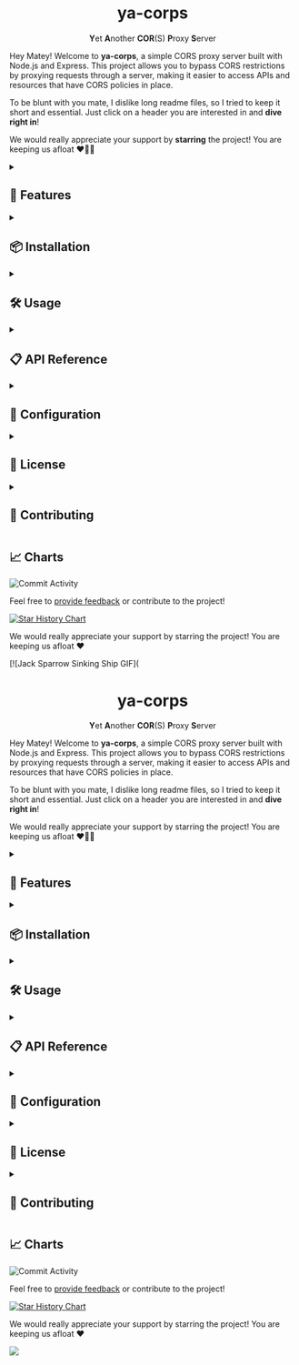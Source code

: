 <div align="center">

# ya-corps

**Y**et **A**nother **COR**(S) **P**roxy **S**erver

</div>

Hey Matey! Welcome to **ya-corps**, a simple CORS proxy server built with Node.js and Express. This project allows you to bypass CORS restrictions by proxying requests through a server, making it easier to access APIs and resources that have CORS policies in place.

To be blunt with you mate, I dislike long readme files, so I tried to keep it short and essential. Just click on a header you are interested in and **dive right in**!

We would really appreciate your support by **starring** the project! You are keeping us afloat ❤️🚢🔱

<details><summary><h2>🚀 Features</h2></summary>

- **CORS Proxy**: Bypass CORS restrictions by proxying requests through the server
- **Multiple HTTP Methods**: Support for GET, POST, PUT, DELETE, and other HTTP methods
- **Header Forwarding**: Forward custom headers with your requests
- **Request Body Support**: Send request bodies for POST/PUT operations
- **Error Handling**: Comprehensive error handling and reporting
- **Simple API**: Easy-to-use REST API interface

</details> 

<details><summary><h2>📦 Installation</h2></summary>

1. Clone the repository:
```bash
git clone https://github.com/An0n-00/ya-corps.git
cd ya-corps
```

2. Install dependencies:
```bash
npm install
```

3. Create a `.env` file based on `.env.example`:
```bash
mv .env.example .env
```

4. Start the server:
```bash
npm run main
```

The server will start on `http://localhost:3000` (or the port specified in your `.env` file).

</details>

<details><summary><h2>🛠️ Usage</h2></summary>

### Basic Proxy Request

Send a POST request to `/request` with the target URL:
```javascript
fetch('http://localhost:3000/request', {
    method: 'POST',
    headers: {
        'Content-Type': 'application/json'
    },
    body: JSON.stringify({
        url: 'https://api.example.com/data'
    })
})
    .then(response => response.json())
    .then(data => console.log(data))
    .catch(error => console.error(error));
```

### Advanced Proxy Request

Include custom headers and request body:
```javascript
fetch('http://localhost:3000/request', {
    method: 'POST',
    headers: {
        'Content-Type': 'application/json'
    },
    body: JSON.stringify({
        url: 'https://api.example.com/users',
        method: 'POST',
        headers: {
            'Authorization': 'Bearer your-token',
            'Content-Type': 'application/json'
        },
        body: {
            name: 'John Doe',
            email: 'john@example.com'
        }
    })
})
    .then(response => response.json())
    .then(data => console.log(data))
    .catch(error => console.error(error));
```

</details>

<details><summary><h2>📋 API Reference</h2></summary>

To see the full API reference, you can view the OpenAPI specification in [`openapi.yml`](./openapi.yml).

### POST /request

Proxy a request to the specified URL.

**Request Body:**
- `url` (string, required): The target URL to proxy
- `method` (string, optional): HTTP method (defaults to GET)
- `headers` (object, optional): Headers to forward with the request  
- `body` (any, optional): Request body for POST/PUT requests

**Response:**
The response from the target URL with CORS headers added.

Returns API information and usage examples.

> [!IMPORTANT]
> If there is any error in the request, the server will return a **999** status code. This is a custom status code used to indicate that the request could not be processed due to an error. The response will include an `error` field and a `details` field with details about the issue. This is to avoid confusion with standard HTTP status codes and to provide a clear indication of errors specific to this proxy server and not the target API.

</details>

<details><summary><h2>🔧 Configuration</h2></summary>

BEFORE RUNNING THIS PROJECT: Configure the server using environment variables in your `.env` file:

- `YA_CORPS_PORT`: Server port (default: 3000)

</details>

<details><summary><h2>📝 License</h2></summary>

<a href="https://github.com/An0n-00/ya-corps">ya-corps</a> © 2025 by <a href="https://github.com/An0n-00">An0n-00</a> is licensed under <a href="https://creativecommons.org/licenses/by-nc-sa/4.0/">Creative Commons Attribution-NonCommercial-ShareAlike 4.0 International</a>
<img src="https://mirrors.creativecommons.org/presskit/icons/cc.svg" alt="Creative Commons" style="height: 20px">
<img src="https://mirrors.creativecommons.org/presskit/icons/by.svg" alt="Attribution" style="height: 20px">
<img src="https://mirrors.creativecommons.org/presskit/icons/nc.svg" alt="Non-Commercial" style="height: 20px">
<img src="https://mirrors.creativecommons.org/presskit/icons/sa.svg" alt="Share Alike" style="height: 20px">

See full license in [LICENSE](./LICENSE).

</details>

<details><summary><h2>🤝 Contributing</h2></summary>

Contributions are welcome! Please [open an issue](https://github.com/An0n-00/ya-corps/issues) before submitting a Pull Request to discuss your changes.

</details>

## 📈 Charts

![Commit Activity](https://repobeats.axiom.co/api/embed/932a6cb7be2968ddc52d8baba05673642b47ab25.svg)

Feel free to [provide feedback](https://github.com/An0n-00/ya-corps/issues) or contribute to the project!

[![Star History Chart](https://api.star-history.com/svg?repos=An0n-00/ya-corps&type=Date)](https://www.star-history.com/#An0n-00/ya-corps&Date)

We would really appreciate your support by starring the project! You are keeping us afloat ❤️

[![Jack Sparrow Sinking Ship GIF](<div align="center">

# ya-corps

**Y**et **A**nother **COR**(S) **P**roxy **S**erver

</div>

Hey Matey! Welcome to **ya-corps**, a simple CORS proxy server built with Node.js and Express. This project allows you to bypass CORS restrictions by proxying requests through a server, making it easier to access APIs and resources that have CORS policies in place.

To be blunt with you mate, I dislike long readme files, so I tried to keep it short and essential. Just click on a header you are interested in and **dive right in**!

We would really appreciate your support by starring the project! You are keeping us afloat ❤️🚢🔱

<details><summary><h2>🚀 Features</h2></summary>

- **CORS Proxy**: Bypass CORS restrictions by proxying requests through the server
- **Multiple HTTP Methods**: Support for GET, POST, PUT, DELETE, and other HTTP methods
- **Header Forwarding**: Forward custom headers with your requests
- **Request Body Support**: Send request bodies for POST/PUT operations
- **Error Handling**: Comprehensive error handling and reporting
- **Simple API**: Easy-to-use REST API interface

</details> 

<details><summary><h2>📦 Installation</h2></summary>

1. Clone the repository:
```bash
git clone https://github.com/An0n-00/ya-corps.git
cd ya-corps
```

2. Install dependencies:
```bash
npm install
```

3. Create a `.env` file based on `.env.example`:
```bash
mv .env.example .env
```

4. Start the server:
```bash
npm run main
```

The server will start on `http://localhost:3000` (or the port specified in your `.env` file).

</details>

<details><summary><h2>🛠️ Usage</h2></summary>

### Basic Proxy Request

Send a POST request to `/request` with the target URL:
```javascript
fetch('http://localhost:3000/request', {
    method: 'POST',
    headers: {
        'Content-Type': 'application/json'
    },
    body: JSON.stringify({
        url: 'https://api.example.com/data'
    })
})
    .then(response => response.json())
    .then(data => console.log(data))
    .catch(error => console.error(error));
```

### Advanced Proxy Request

Include custom headers and request body:
```javascript
fetch('http://localhost:3000/request', {
    method: 'POST',
    headers: {
        'Content-Type': 'application/json'
    },
    body: JSON.stringify({
        url: 'https://api.example.com/users',
        method: 'POST',
        headers: {
            'Authorization': 'Bearer your-token',
            'Content-Type': 'application/json'
        },
        body: {
            name: 'John Doe',
            email: 'john@example.com'
        }
    })
})
    .then(response => response.json())
    .then(data => console.log(data))
    .catch(error => console.error(error));
```

</details>

<details><summary><h2>📋 API Reference</h2></summary>

To see the full API reference, you can view the OpenAPI specification in [`openapi.yml`](./openapi.yml).

### POST /request

Proxy a request to the specified URL.

**Request Body:**
- `url` (string, required): The target URL to proxy
- `method` (string, optional): HTTP method (defaults to GET)
- `headers` (object, optional): Headers to forward with the request  
- `body` (any, optional): Request body for POST/PUT requests

**Response:**
The response from the target URL with CORS headers added.

Returns API information and usage examples.

> [!IMPORTANT]
> If there is any error in the request, the server will return a **999** status code. This is a custom status code used to indicate that the request could not be processed due to an error. The response will include an `error` field and a `details` field with details about the issue. This is to avoid confusion with standard HTTP status codes and to provide a clear indication of errors specific to this proxy server and not the target API.

</details>

<details><summary><h2>🔧 Configuration</h2></summary>

BEFORE RUNNING THIS PROJECT: Configure the server using environment variables in your `.env` file:

- `YA_CORPS_PORT`: Server port (default: 3000)

</details>

<details><summary><h2>📝 License</h2></summary>

<a href="https://github.com/An0n-00/ya-corps">ya-corps</a> © 2025 by <a href="https://github.com/An0n-00">An0n-00</a> is licensed under <a href="https://creativecommons.org/licenses/by-nc-sa/4.0/">Creative Commons Attribution-NonCommercial-ShareAlike 4.0 International</a>
<img src="https://mirrors.creativecommons.org/presskit/icons/cc.svg" alt="Creative Commons" style="height: 20px">
<img src="https://mirrors.creativecommons.org/presskit/icons/by.svg" alt="Attribution" style="height: 20px">
<img src="https://mirrors.creativecommons.org/presskit/icons/nc.svg" alt="Non-Commercial" style="height: 20px">
<img src="https://mirrors.creativecommons.org/presskit/icons/sa.svg" alt="Share Alike" style="height: 20px">

See full license in [LICENSE](./LICENSE).

</details>

<details><summary><h2>🤝 Contributing</h2></summary>

Contributions are welcome! Please [open an issue](https://github.com/An0n-00/ya-corps/issues) before submitting a Pull Request to discuss your changes.

</details>

## 📈 Charts

![Commit Activity](https://repobeats.axiom.co/api/embed/932a6cb7be2968ddc52d8baba05673642b47ab25.svg)

Feel free to [provide feedback](https://github.com/An0n-00/ya-corps/issues) or contribute to the project!

[![Star History Chart](https://api.star-history.com/svg?repos=An0n-00/ya-corps&type=Date)](https://www.star-history.com/#An0n-00/ya-corps&Date)

We would really appreciate your support by starring the project! You are keeping us afloat ❤️

[<img src="./docs/jack_the_great.gif"></img>](https://github.com/An0n-00/ya-corps/stargazers)
